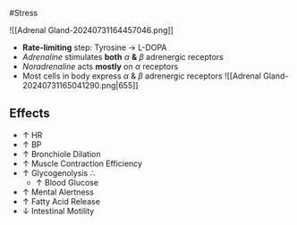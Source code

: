 #Stress 

![[Adrenal Gland-20240731164457046.png]]
- **Rate-limiting** step: Tyrosine → L-DOPA 
- *Adrenaline* stimulates **both** $\alpha$ **&** $\beta$ adrenergic receptors
- *Noradrenaline* acts **mostly** on $\alpha$ receptors
- Most cells in body express $\alpha$ & $\beta$ adrenergic receptors
![[Adrenal Gland-20240731165041290.png|655]]
## Effects
- $\uparrow$ HR
- $\uparrow$ BP
- $\uparrow$ Bronchiole Dilation
- $\uparrow$ Muscle Contraction Efficiency
- $\uparrow$ Glycogenolysis $\therefore$
	- $\uparrow$ Blood Glucose
- $\uparrow$ Mental Alertness
- $\uparrow$ Fatty Acid Release
- $\downarrow$ Intestinal Motility